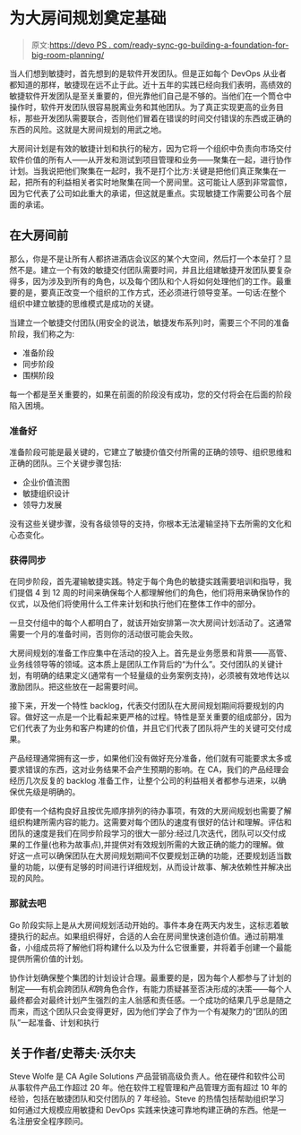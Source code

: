 # 为大房间规划奠定基础

> 原文:[https://devo PS . com/ready-sync-go-building-a-foundation-for-big-room-planning/](https://devops.com/ready-sync-go-building-a-foundation-for-big-room-planning/)

当人们想到敏捷时，首先想到的是软件开发团队。但是正如每个 DevOps 从业者都知道的那样，敏捷现在远不止于此。近十五年的实践已经向我们表明，高绩效的敏捷软件开发团队是至关重要的，但光靠他们自己是不够的。当他们在一个筒仓中操作时，软件开发团队很容易脱离业务和其他团队。为了真正实现更高的业务目标，那些开发团队需要联合，否则他们冒着在错误的时间交付错误的东西或正确的东西的风险。这就是大房间规划的用武之地。

大房间计划是有效的敏捷计划和执行的秘方，因为它将一个组织中负责向市场交付软件价值的所有人——从开发和测试到项目管理和业务——聚集在一起，进行协作计划。当我说把他们聚集在一起时，我不是打个比方:关键是把他们真正聚集在一起，把所有的利益相关者实时地聚集在同一个房间里。这可能让人感到非常震惊，因为它代表了公司如此重大的承诺，但这就是重点。实现敏捷工作需要公司各个层面的承诺。

## 在大房间前

那么，你是不是让所有人都挤进酒店会议区的某个大空间，然后打一个本垒打？显然不是。建立一个有效的敏捷交付团队需要时间，并且比组建敏捷开发团队要复杂得多，因为涉及到所有的角色，以及每个团队和个人将如何处理他们的工作。最重要的是，要真正改变一个组织的工作方式，还必须进行领导变革。一句话:在整个组织中建立敏捷的思维模式是成功的关键。

当建立一个敏捷交付团队(用安全的说法，敏捷发布系列)时，需要三个不同的准备阶段，我们称之为:

*   准备阶段
*   同步阶段
*   围棋阶段

每一个都是至关重要的，如果在前面的阶段没有成功，您的交付将会在后面的阶段陷入困境。

### 准备好

准备阶段可能是最关键的，它建立了敏捷价值交付所需的正确的领导、组织思维和正确的团队。三个关键步骤包括:

*   企业价值流图
*   敏捷组织设计
*   领导力发展

没有这些关键步骤，没有各级领导的支持，你根本无法灌输坚持下去所需的文化和心态变化。

### 获得同步

在同步阶段，首先灌输敏捷实践。特定于每个角色的敏捷实践需要培训和指导，我们提倡 4 到 12 周的时间来确保每个人都理解他们的角色，他们将用来确保协作的仪式，以及他们将使用什么工件来计划和执行他们在整体工作中的部分。

一旦交付组中的每个人都明白了，就该开始安排第一次大房间计划活动了。这通常需要一个月的准备时间，否则你的活动很可能会失败。

大房间规划的准备工作应集中在活动的投入上。首先是业务愿景和背景——高管、业务线领导等的领域。这本质上是团队工作背后的“为什么”。交付团队的关键计划，有明确的结果定义(通常有一个轻量级的业务案例支持)，必须被有效地传达以激励团队。把这些放在一起需要时间。

接下来，开发一个特性 backlog，代表交付团队在大房间规划期间将要规划的内容。做好这一点是一个比看起来更严格的过程。特性是至关重要的组成部分，因为它们代表了为业务和客户构建的价值，并且它们代表了团队将产生的关键可交付成果。

产品经理通常拥有这一步，如果他们没有做好充分准备，他们就有可能要求太多或要求错误的东西，这对业务结果不会产生预期的影响。在 CA，我们的产品经理会经历几次反复的 backlog 准备工作，让整个公司的利益相关者都参与进来，以确保优先级是明确的。

即使有一个结构良好且按优先顺序排列的待办事项，有效的大房间规划也需要了解组织构建所需内容的能力。这需要对每个团队的速度有很好的估计和理解。评估和团队的速度是我们在同步阶段学习的很大一部分:经过几次迭代，团队可以交付成果的工作量(也称为故事点),并提供对有效规划所需的大致正确的能力的理解。做好这一点可以确保团队在大房间规划期间不仅要规划正确的功能，还要规划适当数量的功能，以便有足够的时间进行详细规划，从而设计故事、解决依赖性并解决出现的风险。

### 那就去吧

Go 阶段实际上是从大房间规划活动开始的。事件本身在两天内发生，这标志着敏捷执行的起点。如果组织得好，合适的人会在房间里快速创造价值。通过前期准备，小组成员将了解他们将构建什么以及为什么它很重要，并将着手创建一个最能提供所需价值的计划。

协作计划确保整个集团的计划设计合理。最重要的是，因为每个人都参与了计划的制定——有机会跨团队*和*跨角色合作，有能力质疑甚至否决形成的决策——每个人最终都会对最终计划产生强烈的主人翁感和责任感。一个成功的结果几乎总是随之而来，而这个团队只会变得更好，因为他们学会了作为一个有凝聚力的“团队的团队”一起准备、计划和执行

## 关于作者/史蒂夫·沃尔夫

Steve Wolfe 是 CA Agile Solutions 产品营销高级负责人。他在硬件和软件公司从事软件产品工作超过 20 年。他在软件工程管理和产品管理方面有超过 10 年的经验，包括在敏捷团队和交付团队的 7 年经验。Steve 的热情包括帮助组织学习如何通过大规模应用敏捷和 DevOps 实践来快速可靠地构建正确的东西。他是一名注册安全程序顾问。